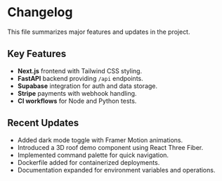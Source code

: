 # Changelog

This file summarizes major features and updates in the project.

## Key Features
- **Next.js** frontend with Tailwind CSS styling.
- **FastAPI** backend providing `/api` endpoints.
- **Supabase** integration for auth and data storage.
- **Stripe** payments with webhook handling.
- **CI workflows** for Node and Python tests.

## Recent Updates
- Added dark mode toggle with Framer Motion animations.
- Introduced a 3D roof demo component using React Three Fiber.
- Implemented command palette for quick navigation.
- Dockerfile added for containerized deployments.
- Documentation expanded for environment variables and operations.
